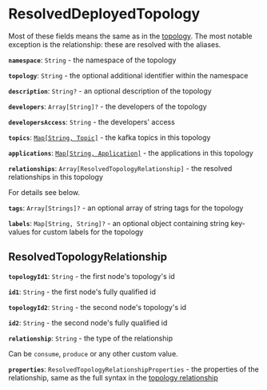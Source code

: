 # ResolvedDeployedTopology

Most of these fields means the same as in the [topology](../topology/Topology.md). The most notable exception is the relationship: these are resolved with the aliases.

**`namespace`**: `String` - the namespace of the topology

**`topology`**: `String` - the optional additional identifier within the namespace

**`description`**: `String?` - an optional description of the topology

**`developers`**: `Array[String]?` - the developers of the topology

**`developersAccess`**: `String` - the developers' access

**`topics`**: [`Map[String, Topic]`](../topology/TopologyTopic.md) - the kafka topics in this topology

**`applications`**: [`Map[String, Application]`](../topology/TopologyApplication.md) - the applications in this topology

**`relationships`**: `Array[ResolvedTopologyRelationship]` - the resolved relationships in this topology

For details see below.

**`tags`**: `Array[Strings]?` - an optional array of string tags for the topology

**`labels`**: `Map[String, String]?` - an optional object containing string key-values for custom labels for the topology

## ResolvedTopologyRelationship

**`topologyId1`**: `String` - the first node's topology's id

**`id1`**: `String` - the first node's fully qualified id

**`topologyId2`**: `String` - the second node's topology's id

**`id2`**: `String` - the second node's fully qualified id

**`relationship`**: `String` - the type of the relationship

Can be `consume`, `produce` or any other custom value.

**`properties`**: `ResolvedTopologyRelationshipProperties` - the properties of the relationship, same as the full syntax in the [topology relationship](../topology/TopologyRelationship.md)
